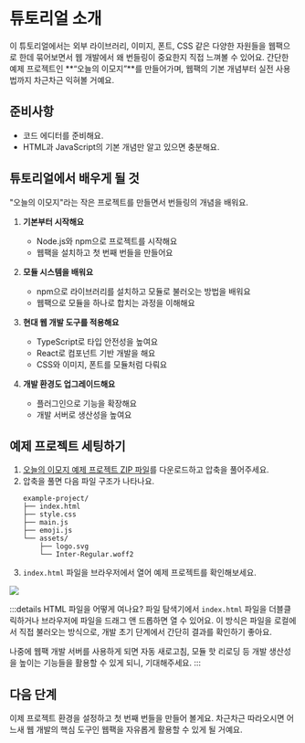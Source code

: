 # 튜토리얼 소개

이 튜토리얼에서는 외부 라이브러리, 이미지, 폰트, CSS 같은 다양한 자원들을 웹팩으로 한데 묶어보면서 웹 개발에서 왜 번들링이 중요한지 직접 느껴볼 수 있어요.
간단한 예제 프로젝트인 **“오늘의 이모지”**를 만들어가며, 웹팩의 기본 개념부터 실전 사용법까지 차근차근 익혀볼 거예요.


## 준비사항
- 코드 에디터를 준비해요.
- HTML과 JavaScript의 기본 개념만 알고 있으면 충분해요.

## 튜토리얼에서 배우게 될 것
"오늘의 이모지"라는 작은 프로젝트를 만들면서 번들링의 개념을 배워요. 

1. **기본부터 시작해요**
   - Node.js와 npm으로 프로젝트를 시작해요
   - 웹팩을 설치하고 첫 번째 번들을 만들어요

2. **모듈 시스템을 배워요**
   - npm으로 라이브러리를 설치하고 모듈로 불러오는 방법을 배워요
   - 웹팩으로 모듈을 하나로 합치는 과정을 이해해요

3. **현대 웹 개발 도구를 적용해요**
   - TypeScript로 타입 안전성을 높여요
   - React로 컴포넌트 기반 개발을 해요
   - CSS와 이미지, 폰트를 모듈처럼 다뤄요

4. **개발 환경도 업그레이드해요**
   - 플러그인으로 기능을 확장해요
   - 개발 서버로 생산성을 높여요

## 예제 프로젝트 세팅하기
1. [오늘의 이모지 예제 프로젝트 ZIP 파일](https://github.com/toss/frontend-fundamentals/blob/main/public/files/bundling-example-project.zip)를 다운로드하고 압축을 풀어주세요.
2. 압축을 풀면 다음 파일 구조가 나타나요.
   ```
   example-project/
   ├── index.html
   ├── style.css
   ├── main.js
   ├── emoji.js
   └── assets/
       ├── logo.svg
       └── Inter-Regular.woff2
   ```
3. `index.html` 파일을 브라우저에서 열어 예제 프로젝트를 확인해보세요.

![](/images/emoji-of-the-day.png)

:::details HTML 파일을 어떻게 여나요?
파일 탐색기에서 `index.html` 파일을 더블클릭하거나 브라우저에 파일을 드래그 앤 드롭하면 열 수 있어요. 이 방식은 파일을 로컬에서 직접 불러오는 방식으로, 개발 초기 단계에서 간단히 결과를 확인하기 좋아요.

나중에 웹팩 개발 서버를 사용하게 되면 자동 새로고침, 모듈 핫 리로딩 등 개발 생산성을 높이는 기능들을 활용할 수 있게 되니, 기대해주세요.
:::

## 다음 단계
이제 프로젝트 환경을 설정하고 첫 번째 번들을 만들어 볼게요. 차근차근 따라오시면 어느새 웹 개발의 핵심 도구인 웹팩을 자유롭게 활용할 수 있게 될 거예요.
